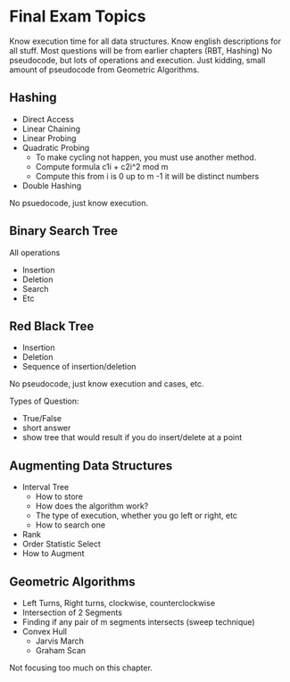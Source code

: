 
# Final Exam Topics

Know execution time for all data structures.
Know english descriptions for all stuff.
Most questions will be from earlier chapters (RBT, Hashing)
No pseudocode, but lots of operations and execution.
Just kidding, small amount of pseudocode from Geometric Algorithms.

## Hashing
- Direct Access
- Linear Chaining
- Linear Probing
- Quadratic Probing
  - To make cycling not happen, you must use another method.
  - Compute formula c1i + c2i^2 mod m
  - Compute this from i is 0 up to m -1 it will be distinct numbers
- Double Hashing

No psuedocode, just know execution.

## Binary Search Tree
All operations
- Insertion
- Deletion
- Search
- Etc

##  Red Black Tree
- Insertion
- Deletion
- Sequence of insertion/deletion

No pseudocode, just know execution and cases, etc.

Types of Question:
- True/False
- short answer
- show tree that would result if you do insert/delete at a point

## Augmenting Data Structures
- Interval Tree
  - How to store
  - How does the algorithm work?
  - The type of execution, whether you go left or right, etc
  - How to search one
- Rank
- Order Statistic Select
- How to Augment

## Geometric Algorithms
- Left Turns, Right turns, clockwise, counterclockwise
- Intersection of 2 Segments
- Finding if any pair of m segments intersects (sweep technique)
- Convex Hull
  - Jarvis March
  - Graham Scan

Not focusing too much on this chapter.



